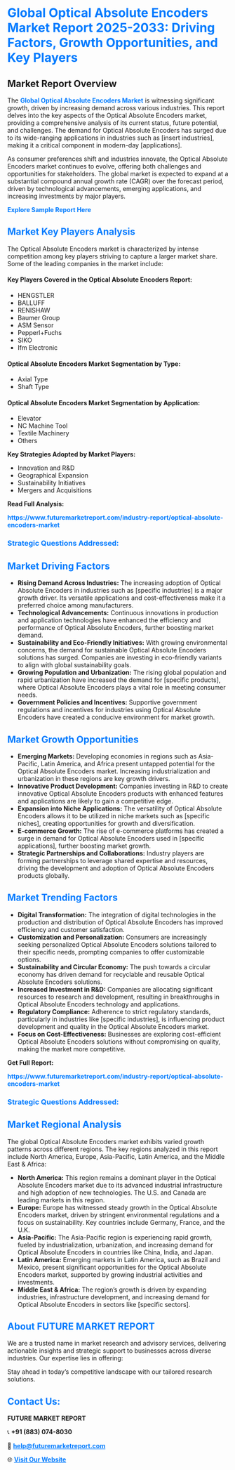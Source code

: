 <h1 style="color: #007BFF;">Global Optical Absolute Encoders Market Report 2025-2033: Driving Factors, Growth Opportunities, and Key Players</h1>

<section id="overview">
<h2>Market Report Overview</h2>
<p>The <a href="https://www.futuremarketreport.com/industry-report/optical-absolute-encoders-market" style="color: #007BFF; text-decoration: none;"><strong>Global Optical Absolute Encoders Market</strong></a> is witnessing significant growth, driven by increasing demand across various industries. This report delves into the key aspects of the Optical Absolute Encoders market, providing a comprehensive analysis of its current status, future potential, and challenges. The demand for Optical Absolute Encoders has surged due to its wide-ranging applications in industries such as [insert industries], making it a critical component in modern-day [applications].</p>
<p>As consumer preferences shift and industries innovate, the Optical Absolute Encoders market continues to evolve, offering both challenges and opportunities for stakeholders. The global market is expected to expand at a substantial compound annual growth rate (CAGR) over the forecast period, driven by technological advancements, emerging applications, and increasing investments by major players.</p>
</section>

<section id="overview">
<p><a href="https://www.futuremarketreport.com/request-sample/reportId=76320" style="color: #007BFF; text-decoration: none;"><strong>Explore Sample Report Here</strong></a></p>
</section>

<section id="key-players">
<h2 style="color: #007BFF;">Market Key Players Analysis</h2>
<p>The Optical Absolute Encoders market is characterized by intense competition among key players striving to capture a larger market share. Some of the leading companies in the market include:</p>
<h4>Key Players Covered in the Optical Absolute Encoders Report:</h4>
<ul><li>HENGSTLER</li><li>BALLUFF</li><li>RENISHAW</li><li>Baumer Group</li><li>ASM Sensor</li><li>Pepperl+Fuchs</li><li>SIKO</li><li>Ifm Electronic</li></ul>
<h4>Optical Absolute Encoders Market Segmentation by Type:</h4>
<ul><li>Axial Type</li><li>Shaft Type</li></ul>

<h4>Optical Absolute Encoders Market Segmentation by Application:</h4>
<ul><li>Elevator</li><li>NC Machine Tool</li><li>Textile Machinery</li><li>Others</li></ul>
<p><strong>Key Strategies Adopted by Market Players:</strong></p>
<ul>
<li>Innovation and R&D</li>
<li>Geographical Expansion</li>
<li>Sustainability Initiatives</li>
<li>Mergers and Acquisitions</li>
</ul>
</section>

<section>
<p><strong>Read Full Analysis: </strong></p><a href="https://www.futuremarketreport.com/industry-report/optical-absolute-encoders-market" style="color: #007BFF; text-decoration: none;"><strong>https://www.futuremarketreport.com/industry-report/optical-absolute-encoders-market</strong></a>
<h3 style="color: #007BFF;">Strategic Questions Addressed:</h3>
</section>

<section id="driving-factors">
<h2 style="color: #007BFF;">Market Driving Factors</h2>
<ul>
<li><strong>Rising Demand Across Industries:</strong> The increasing adoption of Optical Absolute Encoders in industries such as [specific industries] is a major growth driver. Its versatile applications and cost-effectiveness make it a preferred choice among manufacturers.</li>
<li><strong>Technological Advancements:</strong> Continuous innovations in production and application technologies have enhanced the efficiency and performance of Optical Absolute Encoders, further boosting market demand.</li>
<li><strong>Sustainability and Eco-Friendly Initiatives:</strong> With growing environmental concerns, the demand for sustainable Optical Absolute Encoders solutions has surged. Companies are investing in eco-friendly variants to align with global sustainability goals.</li>
<li><strong>Growing Population and Urbanization:</strong> The rising global population and rapid urbanization have increased the demand for [specific products], where Optical Absolute Encoders plays a vital role in meeting consumer needs.</li>
<li><strong>Government Policies and Incentives:</strong> Supportive government regulations and incentives for industries using Optical Absolute Encoders have created a conducive environment for market growth.</li>
</ul>
</section>

<section id="growth-opportunities">
<h2 style="color: #007BFF;">Market Growth Opportunities</h2>
<ul>
<li><strong>Emerging Markets:</strong> Developing economies in regions such as Asia-Pacific, Latin America, and Africa present untapped potential for the Optical Absolute Encoders market. Increasing industrialization and urbanization in these regions are key growth drivers.</li>
<li><strong>Innovative Product Development:</strong> Companies investing in R&D to create innovative Optical Absolute Encoders products with enhanced features and applications are likely to gain a competitive edge.</li>
<li><strong>Expansion into Niche Applications:</strong> The versatility of Optical Absolute Encoders allows it to be utilized in niche markets such as [specific niches], creating opportunities for growth and diversification.</li>
<li><strong>E-commerce Growth:</strong> The rise of e-commerce platforms has created a surge in demand for Optical Absolute Encoders used in [specific applications], further boosting market growth.</li>
<li><strong>Strategic Partnerships and Collaborations:</strong> Industry players are forming partnerships to leverage shared expertise and resources, driving the development and adoption of Optical Absolute Encoders products globally.</li>
</ul>
</section>

<section id="trending-factors">
<h2 style="color: #007BFF;">Market Trending Factors</h2>
<ul>
<li><strong>Digital Transformation:</strong> The integration of digital technologies in the production and distribution of Optical Absolute Encoders has improved efficiency and customer satisfaction.</li>
<li><strong>Customization and Personalization:</strong> Consumers are increasingly seeking personalized Optical Absolute Encoders solutions tailored to their specific needs, prompting companies to offer customizable options.</li>
<li><strong>Sustainability and Circular Economy:</strong> The push towards a circular economy has driven demand for recyclable and reusable Optical Absolute Encoders solutions.</li>
<li><strong>Increased Investment in R&D:</strong> Companies are allocating significant resources to research and development, resulting in breakthroughs in Optical Absolute Encoders technology and applications.</li>
<li><strong>Regulatory Compliance:</strong> Adherence to strict regulatory standards, particularly in industries like [specific industries], is influencing product development and quality in the Optical Absolute Encoders market.</li>
<li><strong>Focus on Cost-Effectiveness:</strong> Businesses are exploring cost-efficient Optical Absolute Encoders solutions without compromising on quality, making the market more competitive.</li>
</ul>
</section>

<section>
<p><strong>Get Full Report: </strong></p><a href="https://www.futuremarketreport.com/industry-report/optical-absolute-encoders-market" style="color: #007BFF; text-decoration: none;"><strong>https://www.futuremarketreport.com/industry-report/optical-absolute-encoders-market</strong></a>
<h3 style="color: #007BFF;">Strategic Questions Addressed:</h3>
</section>


<section id="regional-analysis">
<h2 style="color: #007BFF;">Market Regional Analysis</h2>
<p>The global Optical Absolute Encoders market exhibits varied growth patterns across different regions. The key regions analyzed in this report include North America, Europe, Asia-Pacific, Latin America, and the Middle East & Africa:</p>
<ul>
<li><strong>North America:</strong> This region remains a dominant player in the Optical Absolute Encoders market due to its advanced industrial infrastructure and high adoption of new technologies. The U.S. and Canada are leading markets in this region.</li>
<li><strong>Europe:</strong> Europe has witnessed steady growth in the Optical Absolute Encoders market, driven by stringent environmental regulations and a focus on sustainability. Key countries include Germany, France, and the U.K.</li>
<li><strong>Asia-Pacific:</strong> The Asia-Pacific region is experiencing rapid growth, fueled by industrialization, urbanization, and increasing demand for Optical Absolute Encoders in countries like China, India, and Japan.</li>
<li><strong>Latin America:</strong> Emerging markets in Latin America, such as Brazil and Mexico, present significant opportunities for the Optical Absolute Encoders market, supported by growing industrial activities and investments.</li>
<li><strong>Middle East & Africa:</strong> The region’s growth is driven by expanding industries, infrastructure development, and increasing demand for Optical Absolute Encoders in sectors like [specific sectors].</li>
</ul>
</section>

<footer>
<h2 style="color: #007BFF;">About FUTURE MARKET REPORT</h2>
<p>We are a trusted name in market research and advisory services, delivering actionable insights and strategic support to businesses across diverse industries. Our expertise lies in offering:</p>

<p>Stay ahead in today’s competitive landscape with our tailored research solutions.</p>

<h2 style="color: #007BFF;">Contact Us:</h2>
<p><strong>FUTURE MARKET REPORT</strong></p>
<p>📞 <strong>+91 (883) 074-8030</strong></p>
<p>📧 <strong><a href="mailto:help@futuremarketreport.com" style="color: #007BFF;">help@futuremarketreport.com</a></strong></p>
<p>🌐 <strong><a href="https://www.futuremarketreport.com/" style="color: #007BFF;">Visit Our Website</a></strong></p>
</footer>